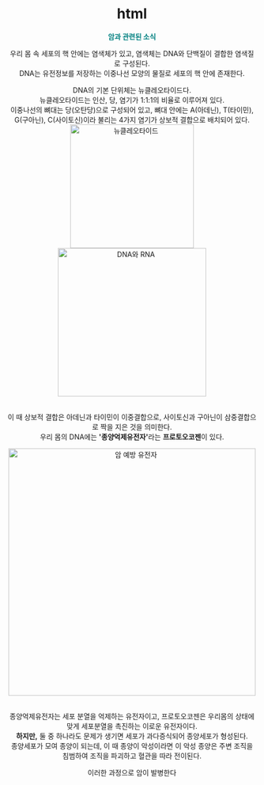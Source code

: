 # html<!DOCTYPE html>

<html>
<head>

<title>암 예방</title>

<style>
  body {
    background-image: url('https://github.com/suhyeon0626/limk/blob/main/plo.jpg?raw=true');
background-size: cover;
    background-repeat: no-repeat;
    background-position: center;
    color: dark blue; /* 배경이 어두울 경우 글씨 색 */
  }
</style>
</head>
 <body style="text-align: center;">
	<p style="text-align: center; color : teal;"><b>암과 관련된 소식</b></p>
	<p>우리 몸 속 세포의 핵 안에는 염색체가 있고, 염색체는 DNA와 단백질이 결합한 염색질로 구성된다.<br>DNA는 유전정보를 저장하는 이중나선 모양의 물질로 세포의 핵 안에 존재한다.</p>
	<p>DNA의  기본 단위체는 뉴클레오타이드다.<br>뉴클레오타이드는 인산, 당, 염기가 1:1:1의 비율로 이루어져 있다.<br>이중나선의 뼈대는 당(오탄당)으로 구성되어 있고, 뼈대 안에는 A(아데닌), T(타이민), G(구아닌), C(사이토신)이라 불리는 4가지 염기가 상보적 결합으로 배치되어 있다.<br>

<img src="https://camo.githubusercontent.com/b8829c5a4c9801690a8300b53d6f097e08eb97cd60f8de6e26aea9570b9f974e/68747470733a2f2f706f737466696c65732e707374617469632e6e65742f4d6a41794e5441324d4456664d5463342f4d4441784e7a51354d4455774f4455314d6a59342e506a4463487432325a747274556d656530745246574253354c432d337055312d6b6e347975715732667345672e776e325672695373535f325f6945697551797142336e30476a764f6e5149575364444d4b704b7a497a386b672e4a5045472f4b616b616f54616c6b5f32303235303630355f3030323331363737352e6a70673f747970653d77393636" alt="뉴클레오타이드" style="width: 250px; height: auto;">
<img src="https://camo.githubusercontent.com/d387babf54ef800e6087adbbd91de8b166357c0910d21fbc05e24438bb2c63d4/68747470733a2f2f706f737466696c65732e707374617469632e6e65742f4d6a41794e5441324d4456664e4449672f4d4441784e7a51354d4455794e5445324d5451312e7751385a573046534174636279484c6b425a5a633467376a4c4b7172613569546741687373345541545259672e653173366d4464554e73416c57336e695249544f4769475f4b51526d3758354a6f6d724d7235644a5f494d672e4a5045472f4b616b616f54616c6b5f32303235303630355f3030353434383037332e6a70673f747970653d77393636" alt="DNA와 RNA" style="width: 300px; height: auto;">


<br>이 때 상보적 결합은 아데닌과 타이민이 이중결합으로, 사이토신과 구아닌이 삼중결합으로 짝을 지은 것을 의미한다.<br>우리 몸의 DNA에는 <b>'종양억제유전자'</b>라는 <b>프로토오코젠</b>이 있다.<br>

<img src="https://camo.githubusercontent.com/a68d8d4eae14f2dc997a8b10b43b5fd47e3aaa9d4958b81cbc624d9b91b166f1/68747470733a2f2f706f737466696c65732e707374617469632e6e65742f4d6a41794e5441324d4456664d5455312f4d4441784e7a51354d4455774f4451314d4441312e72314b72474c714c32417131306a58565241574d5659502d4c7236735367776c4d6f6f59324c6c7177326b672e526f374d4f786d72766e7264537a4e68306e36765063383565516d6f506e475a3372355a785a6457335645672e4a5045472f4b616b616f54616c6b5f32303235303630355f3030323331323538352e6a70673f747970653d77393636" alt="암 예방 유전자"  style="width: 500px; height: auto;">


<br>종양억제유전자는 세포 분열을 억제하는 유전자이고, 프로토오코젠은 우리몸의 상태에 맞게 세포분열을 촉진하는 이로운 유전자이다. <br><b>하지만,</b> 둘 중 하나라도 문제가 생기면 세포가 과다증식되어 종양세포가 형성된다.<br>종양세포가 모여 종양이 되는데, 이 때 종양이 악성이라면 이 악성 종양은 주변 조직을 침범하여 조직을 파괴하고 혈관을 따라 전이된다.</p>
	<p>이러한 과정으로 암이 발병한다</p>
 </body>
</html>
